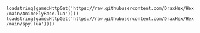 `loadstring(game:HttpGet('https://raw.githubusercontent.com/DraxHex/Hex/main/AnimeFlyRace.lua'))()`
`loadstring(game:HttpGet('https://raw.githubusercontent.com/DraxHex/Hex/main/spy.lua'))()`
 
